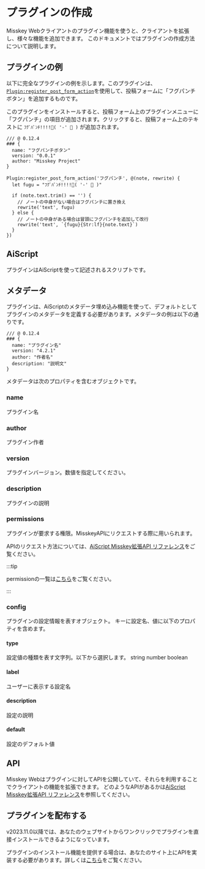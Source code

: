 # プラグインの作成

Misskey Webクライアントのプラグイン機能を使うと、クライアントを拡張し、様々な機能を追加できます。
このドキュメントではプラグインの作成方法について説明します。

## プラグインの例

以下に完全なプラグインの例を示します。このプラグインは、[`Plugin:register_post_form_action`](/docs/for-developers/plugin/plugin-api-reference/#pluginregister_post_form_actiontitle-fn)を使用して、投稿フォームに「フグパンチボタン」を追加するものです。

このプラグインをインストールすると、投稿フォーム上のプラグインメニューに「フグパンチ」の項目が追加されます。クリックすると、投稿フォーム上のテキストに `ﾌｸﾞﾊﾟﾝﾁ!!!!🐡( '-' 🐡 )` が追加されます。

```ais
/// @ 0.12.4
### {
  name: "フグパンチボタン"
  version: "0.0.1"
  author: "Misskey Project"
}

Plugin:register_post_form_action('フグパンチ', @(note, rewrite) {
  let fugu = "ﾌｸﾞﾊﾟﾝﾁ!!!!🐡( '-' 🐡 )"

  if (note.text.trim() == '') {
    // ノートの中身がない場合はフグパンチに置き換え
    rewrite('text', fugu)
  } else {
    // ノートの中身がある場合は冒頭にフグパンチを追加して改行
    rewrite('text', `{fugu}{Str:lf}{note.text}`)
  }
})
```

## AiScript

プラグインはAiScriptを使って記述されるスクリプトです。

## メタデータ

プラグインは、AiScriptのメタデータ埋め込み機能を使って、デフォルトとしてプラグインのメタデータを定義する必要があります。メタデータの例は以下の通りです。

```AiScript
/// @ 0.12.4
### {
  name: "プラグイン名"
  version: "4.2.1"
  author: "作者名"
  description: "説明文"
}
```

メタデータは次のプロパティを含むオブジェクトです。

### name

プラグイン名

### author

プラグイン作者

### version

プラグインバージョン。数値を指定してください。

### description

プラグインの説明

### permissions

プラグインが要求する権限。MisskeyAPIにリクエストする際に用いられます。

APIのリクエスト方法については、[AiScript Misskey拡張API リファレンス](/docs/for-developers/plugin/plugin-api-reference/)をご覧ください。

:::tip

permissionの一覧は[こちら](/docs/for-developers/api/permission/)をご覧ください。

:::

### config

プラグインの設定情報を表すオブジェクト。
キーに設定名、値に以下のプロパティを含めます。

#### type

設定値の種類を表す文字列。以下から選択します。
string number boolean

#### label

ユーザーに表示する設定名

#### description

設定の説明

#### default

設定のデフォルト値

## API

Misskey Webはプラグインに対してAPIを公開していて、それらを利用することでクライアントの機能を拡張できます。
どのようなAPIがあるかは[AiScript Misskey拡張API リファレンス](./plugin-api-reference/)を参照してください。

## プラグインを配布する

v2023.11.0以降では、あなたのウェブサイトからワンクリックでプラグインを直接インストールできるようになっています。

プラグインのインストール機能を提供する場合は、あなたのサイト上にAPIを実装する必要があります。詳しくは[こちら](../publish-on-your-website.md)をご覧ください。

